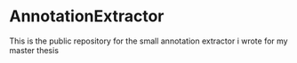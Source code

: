 # AnnotationExtractor

This is the public repository for the small annotation extractor i wrote for my master thesis
